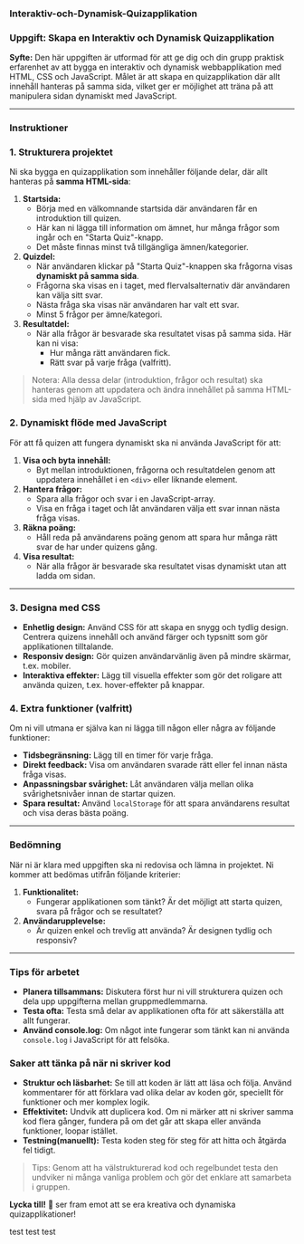 ### Interaktiv-och-Dynamisk-Quizapplikation

### **Uppgift: Skapa en Interaktiv och Dynamisk Quizapplikation**

**Syfte:**
Den här uppgiften är utformad för att ge dig och din grupp praktisk erfarenhet av att bygga en interaktiv och dynamisk webbapplikation med HTML, CSS och JavaScript. Målet är att skapa en quizapplikation där allt innehåll hanteras på samma sida, vilket ger er möjlighet att träna på att manipulera sidan dynamiskt med JavaScript.

---

### **Instruktioner**

### **1. Strukturera projektet**

Ni ska bygga en quizapplikation som innehåller följande delar, där allt hanteras på **samma HTML-sida**:

1. **Startsida:**
    - Börja med en välkomnande startsida där användaren får en introduktion till quizen.
    - Här kan ni lägga till information om ämnet, hur många frågor som ingår och en "Starta Quiz"-knapp.
    - Det måste finnas minst två tillgängliga ämnen/kategorier.
2. **Quizdel:**
    - När användaren klickar på "Starta Quiz"-knappen ska frågorna visas **dynamiskt på samma sida**.
    - Frågorna ska visas en i taget, med flervalsalternativ där användaren kan välja sitt svar.
    - Nästa fråga ska visas när användaren har valt ett svar.
    - Minst 5 frågor per ämne/kategori.
3. **Resultatdel:**
    - När alla frågor är besvarade ska resultatet visas på samma sida. Här kan ni visa:
        - Hur många rätt användaren fick.
        - Rätt svar på varje fråga (valfritt).

> Notera: Alla dessa delar (introduktion, frågor och resultat) ska hanteras genom att uppdatera och ändra innehållet på samma HTML-sida med hjälp av JavaScript.
>

### **2. Dynamiskt flöde med JavaScript**

För att få quizen att fungera dynamiskt ska ni använda JavaScript för att:

1. **Visa och byta innehåll:**
    - Byt mellan introduktionen, frågorna och resultatdelen genom att uppdatera innehållet i en `<div>` eller liknande element.
2. **Hantera frågor:**
    - Spara alla frågor och svar i en JavaScript-array.
    - Visa en fråga i taget och låt användaren välja ett svar innan nästa fråga visas.
3. **Räkna poäng:**
    - Håll reda på användarens poäng genom att spara hur många rätt svar de har under quizens gång.
4. **Visa resultat:**
    - När alla frågor är besvarade ska resultatet visas dynamiskt utan att ladda om sidan.

---

### **3. Designa med CSS**

- **Enhetlig design:** Använd CSS för att skapa en snygg och tydlig design. Centrera quizens innehåll och använd färger och typsnitt som gör applikationen tilltalande.
- **Responsiv design:** Gör quizen användarvänlig även på mindre skärmar, t.ex. mobiler.
- **Interaktiva effekter:** Lägg till visuella effekter som gör det roligare att använda quizen, t.ex. hover-effekter på knappar.

### **4. Extra funktioner (valfritt)**

Om ni vill utmana er själva kan ni lägga till någon eller några av följande funktioner:

- **Tidsbegränsning:** Lägg till en timer för varje fråga.
- **Direkt feedback:** Visa om användaren svarade rätt eller fel innan nästa fråga visas.
- **Anpassningsbar svårighet:** Låt användaren välja mellan olika svårighetsnivåer innan de startar quizen.
- **Spara resultat:** Använd `localStorage` för att spara användarens resultat och visa deras bästa poäng.

---

### **Bedömning**

När ni är klara med uppgiften ska ni redovisa och lämna in projektet. Ni kommer att bedömas utifrån följande kriterier:

1. **Funktionalitet:**
    - Fungerar applikationen som tänkt? Är det möjligt att starta quizen, svara på frågor och se resultatet?
2. **Användarupplevelse:**
    - Är quizen enkel och trevlig att använda? Är designen tydlig och responsiv?

---

### **Tips för arbetet**

- **Planera tillsammans:** Diskutera först hur ni vill strukturera quizen och dela upp uppgifterna mellan gruppmedlemmarna.
- **Testa ofta:** Testa små delar av applikationen ofta för att säkerställa att allt fungerar.
- **Använd console.log:** Om något inte fungerar som tänkt kan ni använda `console.log` i JavaScript för att felsöka.

### **Saker att tänka på när ni skriver kod**

- **Struktur och läsbarhet:** Se till att koden är lätt att läsa och följa. Använd kommentarer för att förklara vad olika delar av koden gör, speciellt för funktioner och mer komplex logik.
- **Effektivitet:** Undvik att duplicera kod. Om ni märker att ni skriver samma kod flera gånger, fundera på om det går att skapa eller använda funktioner, loopar istället.
- **Testning(manuellt):** Testa koden steg för steg för att hitta och åtgärda fel tidigt.

> Tips: Genom att ha välstrukturerad kod och regelbundet testa den undviker ni många vanliga problem och gör det enklare att samarbeta i gruppen.
> 

**Lycka till!** 🎉 ser fram emot att se era kreativa och dynamiska quizapplikationer!

test test test